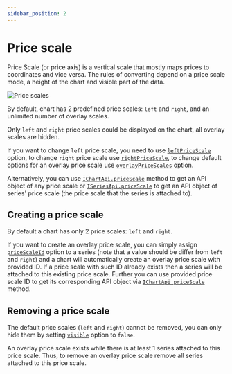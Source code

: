 ```yaml
---
sidebar_position: 2
---
```


# Price scale

Price Scale (or price axis) is a vertical scale that mostly maps prices to coordinates and vice versa.
The rules of converting depend on a price scale mode, a height of the chart and visible part of the data.

![Price scales](/img/price-scales.png "Price scales")

By default, chart has 2 predefined price scales: `left` and `right`, and an unlimited number of overlay scales.

Only `left` and `right` price scales could be displayed on the chart, all overlay scales are hidden.

If you want to change `left` price scale, you need to use [`leftPriceScale`](/api/interfaces/ChartOptionsBase.md#leftpricescale) option, to change `right` price scale use [`rightPriceScale`](/api/interfaces/ChartOptionsBase.md#rightpricescale), to change default options for an overlay price scale use [`overlayPriceScales`](/api/interfaces/ChartOptionsBase.md#overlaypricescales) option.

Alternatively, you can use [`IChartApi.priceScale`](/api/interfaces/IChartApi.md#pricescale) method to get an API object of any price scale or [`ISeriesApi.priceScale`](/api/interfaces/ISeriesApi.md#pricescale) to get an API object of series' price scale (the price scale that the series is attached to).

## Creating a price scale

By default a chart has only 2 price scales: `left` and `right`.

If you want to create an overlay price scale, you can simply assign [`priceScaleId`](/api/interfaces/SeriesOptionsCommon.md#pricescaleid) option to a series (note that a value should be differ from `left` and `right`) and a chart will automatically create an overlay price scale with provided ID.
If a price scale with such ID already exists then a series will be attached to this existing price scale.
Further you can use provided price scale ID to get its corresponding API object via [`IChartApi.priceScale`](/api/interfaces/IChartApi.md#pricescale) method.

## Removing a price scale

The default price scales (`left` and `right`) cannot be removed, you can only hide them by setting [`visible`](/api/interfaces/PriceScaleOptions.md#visible) option to `false`.

An overlay price scale exists while there is at least 1 series attached to this price scale.
Thus, to remove an overlay price scale remove all series attached to this price scale.

<!-- Note that this method is not implemented yet :(
## Equality of price scale API objects

`lightweight-charts` library does not guarantee to return the same reference of [`IPriceScaleApi`](/api/interfaces/IPriceScaleApi.md) object for the same price scale ID.
So you should never compare these objects by a reference, use the result from [`IPriceScaleApi.id`](/api/interfaces/IPriceScaleApi.md#id) method instead.
-->
